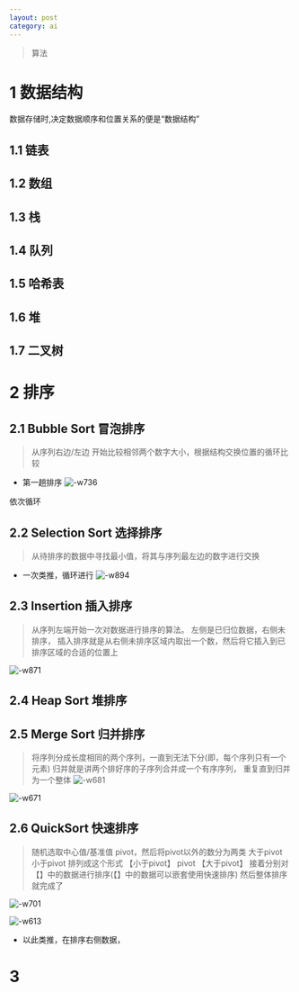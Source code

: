 ```yaml
---
layout: post
category: ai
---
```

> 算法

# 1 数据结构
数据存储时,决定数据顺序和位置关系的便是“数据结构”
## 1.1 链表
## 1.2 数组
## 1.3 栈
## 1.4 队列
## 1.5 哈希表
## 1.6 堆
## 1.7 二叉树

# 2 排序
## 2.1 Bubble Sort 冒泡排序
> 从序列右边/左边 开始比较相邻两个数字大小，根据结构交换位置的循环比较

- 第一趟排序
![-w736](/assets/img//15649960636940.jpg)

依次循环
## 2.2 Selection Sort 选择排序
>从待排序的数据中寻找最小值，将其与序列最左边的数字进行交换

- 一次类推，循环进行 
![-w894](/assets/img//15649971518014.jpg)

## 2.3 Insertion 插入排序
> 从序列左端开始一次对数据进行排序的算法。 左侧是已归位数据，右侧未排序，
> 插入排序就是从右侧未排序区域内取出一个数，然后将它插入到已排序区域的合适的位置上

![-w871](/assets/img//15649980684617.jpg)

## 2.4 Heap Sort 堆排序

## 2.5 Merge Sort 归并排序
>将序列分成长度相同的两个序列，一直到无法下分(即，每个序列只有一个元素)
>归并就是讲两个排好序的子序列合并成一个有序序列，
>重复直到归并为一个整体
![-w681](/assets/img//15650013493575.jpg)

![-w671](/assets/img//15650018047681.jpg)



## 2.6 QuickSort 快速排序
> 随机选取中心值/基准值 pivot，然后将pivot以外的数分为两类
> 大于pivot
> 小于pivot
> 排列成这个形式
> 【小于pivot】 pivot 【大于pivot】
> 接着分别对【】中的数据进行排序(【】中的数据可以嵌套使用快速排序)
> 然后整体排序就完成了

![-w701](/assets/img//15649994012329.jpg)

![-w613](/assets/img//15649999048792.jpg)

- 以此类推，在排序右侧数据，
# 3 